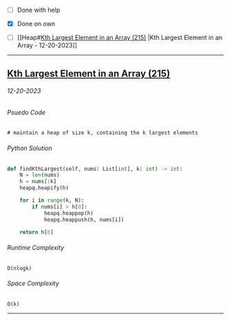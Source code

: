- [ ] Done with help 
- [x] Done on own

- [ ] [[Heap#[Kth Largest Element in an Array (215)](https://leetcode.com/problems/kth-largest-element-in-an-array/description/) |Kth Largest Element in an Array - 12-20-2023]]



---
## [Kth Largest Element in an Array (215)](https://leetcode.com/problems/kth-largest-element-in-an-array/description/)
###### *12-20-2023*

###### Psuedo Code
``` 
# maintain a heap of size k, containing the k largest elements
```

###### Python Solution
```python
def findKthLargest(self, nums: List[int], k: int) -> int:
	N = len(nums)
	h = nums[:k]
	heapq.heapify(h)

	for i in range(k, N):
		if nums[i] > h[0]:
			heapq.heappop(h)
			heapq.heappush(h, nums[i])

	return h[0]
```

###### Runtime Complexity
```
O(nlogk)
```

###### Space Complexity
```
O(k)
```


---
